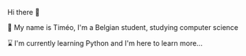 Hi there :wave:

:boy: My name is Timéo, I'm a Belgian student, studying computer science 

:hourglass: I'm currently learning Python and I'm here to learn more...



<!---
--->
